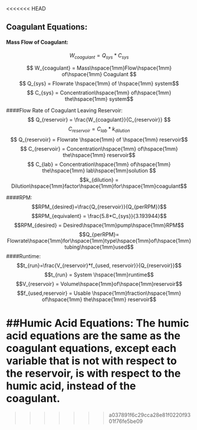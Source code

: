 <<<<<<< HEAD
## Coagulant Equations:
#### Mass Flow of Coagulant:
$$ W_{coagulant} = Q_{sys}*C_{sys} $$

$$ W_{coagulant} = Mass\hspace{1mm}Flow\hspace{1mm} of\hspace{1mm} Coagulant $$
$$ Q_{sys} = Flowrate \hspace{1mm} of \hspace{1mm} system$$
$$ C_{sys} = Concentration\hspace{1mm} of\hspace{1mm} the\hspace{1mm} system$$




####Flow Rate of Coagulant Leaving Reservoir:
$$ Q_{reservoir} = \frac{W_{coagulant}}{C_{reservoir}} $$
$$ C_{reservoir} = C_{lab}*k_{dilution}$$
$$
$$
$$ Q_{reservoir} = Flowrate \hspace{1mm} of \hspace{1mm} reservoir$$
$$ C_{reservoir} = Concentration\hspace{1mm} of\hspace{1mm} the\hspace{1mm} reservoir$$
$$ C_{lab} = Concentration\hspace{1mm} of\hspace{1mm} the\hspace{1mm} lab\hspace{1mm}solution $$
$$k_{dilution} = Dilution\hspace{1mm}factor\hspace{1mm}for\hspace{1mm}coagulant$$


####RPM:
$$RPM_{desired}=\frac{Q_{reservoir}}{Q_{perRPM}}$$
$$RPM_{equivalent} = \frac{5.8*C_{sys}}{3.193944}$$
$$
$$
$$RPM_{desired} = Desired\hspace{1mm}pump\hspace{1mm}RPM$$
$$Q_{perRPM}= Flowrate\hspace{1mm}for\hspace{1mm}type\hspace{1mm}of\hspace{1mm}tubing\hspace{1mm}used$$
####Runtime:
$$t_{run}=\frac{V_{reservoir}*f_{used, reservoir}}{Q_{reservoir}}$$
$$
$$
$$t_{run} = System \hspace{1mm}runtime$$
$$V_{reservoir} = Volume\hspace{1mm}of\hspace{1mm}reservoir$$
$$f_{used,reservoir} = Usable \hspace{1mm}fraction\hspace{1mm} of\hspace{1mm} the\hspace{1mm} reservoir$$

##Humic Acid Equations:
The humic acid equations are the same as the coagulant equations, except each variable that is not with respect to the reservoir, is with respect to the humic acid, instead of the coagulant. 
=======

>>>>>>> a037891f6c29cca28e81f0220f9301f76fe5be09
